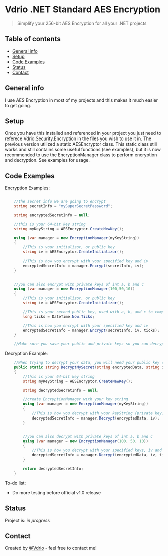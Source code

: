 ﻿# Vdrio .NET Standard AES Encryption
> Simplify your 256-bit AES Encryption for all your .NET projects

## Table of contents
* [General info](#general-info)
* [Setup](#setup)
* [Code Examples](#code-examples)
* [Status](#status)
* [Contact](#contact)

## General info
I use AES Encryption in most of my projects and this makes it much easier to get going.


## Setup
Once you have this installed and referenced in your project you just need to referece Vdrio.Security.Encryption in the files you wish to use it in. The previous version utilized a static AESEncryptor class. This static class still works and still contains some useful functions (see examples), but it is now recommended to use the EncryptionManager class to perform encryption and decryption. See examples for usage.

## Code Examples

Encryption Examples:
```csharp

    //the secret info we are going to encrypt
    string secretInfo = "mySuperSecretPassword";

    string encryptedSecretInfo = null;

    //this is your 64-bit key string
    string myKeyString = AESEncryptor.CreateNewKey();

    using (var manager = new EncryptionManager(myKeyString))
    {
        //This is your initializor, or public key
        string iv = AESEncryptor.CreateInitializor();
                 
        //This is how you encrypt with your specified key and iv
        encryptedSecretInfo = manager.Encrypt(secretInfo, iv);
    }


    //you can also encrypt with private keys of int a, b and c
    using (var manager = new EncryptionManager(100,50,10))
    {
        //This is your initializor, or public key
        string iv = AESEncryptor.CreateInitializor();

        //This is your second public key, used with a, b, and c to compute the private key
        long ticks = DateTime.Now.Ticks;

        //This is how you encrypt with your specified key and iv
        encryptedSecretInfo = manager.Encrypt(secretInfo, iv, ticks);
    }

    //Make sure you save your public and private keys so you can decrypt the data!

```



Decryption Example:
```csharp
    //When trying to decrypt your data, you will need your public key (iv) and optionally a second public key (time in ticks)
    public static string DecryptMySecret(string encryptedData, string iv, long ticks)
    {
        //this is your 64-bit key string
        string myKeyString = AESEncryptor.CreateNewKey();

        string decryptedSecretInfo = null;

        //create EncryptionManager with your key string
        using (var manager = new EncryptionManager(myKeyString))
        {
            //This is how you decrypt with your keyString (private key) and iv (public key)
            decryptedSecretInfo = manager.Decrypt(encryptedData, iv);
        }


        //you can also decrypt with private keys of int a, b and c
        using (var manager = new EncryptionManager(100, 50, 10))
        {
            //This is how you decrypt with your specified keys, iv and ticks
            decryptedSecretInfo = manager.Decrypt(encryptedData, iv, ticks);
        }

        return decryptedSecretInfo;
    }
```



To-do list:
* Do more testing before official v1.0 release

## Status
Project is: _in progress_

## Contact
Created by [@Vdrio](lucasdglass@outlook.com) - feel free to contact me!